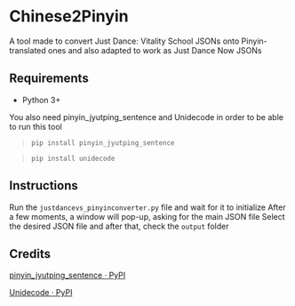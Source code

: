 

# Chinese2Pinyin
A tool made to convert Just Dance: Vitality School JSONs onto Pinyin-translated ones and also adapted to work as Just Dance Now JSONs

## Requirements
- Python 3+

You also need pinyin_jyutping_sentence and Unidecode in order to be able to run this tool
> `pip install pinyin_jyutping_sentence`

> `pip install unidecode`

## Instructions
Run the `justdancevs_pinyinconverter.py` file and wait for it to initialize
After a few moments, a window will pop-up, asking for the main JSON file
Select the desired JSON file and after that, check the `output` folder

## Credits
[pinyin_jyutping_sentence · PyPI](https://pypi.org/project/pinyin_jyutping_sentence/)

[Unidecode · PyPI](https://pypi.org/project/Unidecode/)